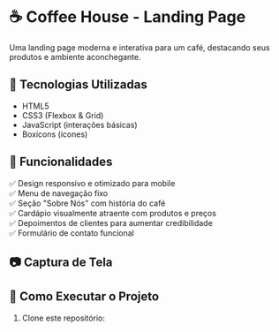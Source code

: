 # ☕ Coffee House - Landing Page

Uma landing page moderna e interativa para um café, destacando seus produtos e ambiente aconchegante.

## 📌 Tecnologias Utilizadas  
- HTML5  
- CSS3 (Flexbox & Grid)  
- JavaScript (interações básicas)  
- Boxicons (ícones)  

## 🎯 Funcionalidades  
✅ Design responsivo e otimizado para mobile  
✅ Menu de navegação fixo  
✅ Seção "Sobre Nós" com história do café  
✅ Cardápio visualmente atraente com produtos e preços  
✅ Depoimentos de clientes para aumentar credibilidade  
✅ Formulário de contato funcional  

## 📷 Captura de Tela  
 

## 🚀 Como Executar o Projeto  
1. Clone este repositório:  
